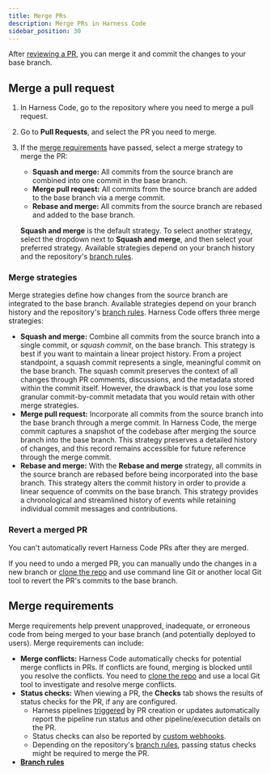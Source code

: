 ```yaml
---
title: Merge PRs
description: Merge PRs in Harness Code
sidebar_position: 30
---
```


After [reviewing a PR](./review-pr.md), you can merge it and commit the changes to your base branch.

## Merge a pull request

1. In Harness Code, go to the repository where you need to merge a pull request.
2. Go to **Pull Requests**, and select the PR you need to merge.
3. If the [merge requirements](#merge-requirements) have passed, select a merge strategy to merge the PR:

   * **Squash and merge:** All commits from the source branch are combined into one commit in the base branch.
   * **Merge pull request:** All commits from the source branch are added to the base branch via a merge commit.
   * **Rebase and merge:** All commits from the source branch are rebased and added to the base branch.

   **Squash and merge** is the default strategy. To select another strategy, select the dropdown next to **Squash and merge**, and then select your preferred strategy. Available strategies depend on your branch history and the repository's [branch rules](../config-repos/rules.md).

### Merge strategies

Merge strategies define how changes from the source branch are integrated to the base branch. Available strategies depend on your branch history and the repository's [branch rules](../config-repos/rules.md). Harness Code offers three merge strategies:

* **Squash and merge:** Combine all commits from the source branch into a single commit, or *squash commit*, on the base branch. This strategy is best if you want to maintain a linear project history. From a project standpoint, a squash commit represents a single, meaningful commit on the base branch. The squash commit preserves the context of all changes through PR comments, discussions, and the metadata stored within the commit itself. However, the drawback is that you lose some granular commit-by-commit metadata that you would retain with other merge strategies.
* **Merge pull request:** Incorporate all commits from the source branch into the base branch through a merge commit. In Harness Code, the merge commit captures a snapshot of the codebase after merging the source branch into the base branch. This strategy preserves a detailed history of changes, and this record remains accessible for future reference through the merge commit.
* **Rebase and merge:** With the **Rebase and merge** strategy, all commits in the source branch are rebased before being incorporated into the base branch. This strategy alters the commit history in order to provide a linear sequence of commits on the base branch. This strategy provides a chronological and streamlined history of events while retaining individual commit messages and contributions.

### Revert a merged PR

You can't automatically revert Harness Code PRs after they are merged.

If you need to undo a merged PR, you can manually undo the changes in a new branch or [clone the repo](../work-in-repos/clone-repos.md) and use command line Git or another local Git tool to revert the PR's commits to the base branch.

## Merge requirements

Merge requirements help prevent unapproved, inadequate, or erroneous code from being merged to your base branch (and potentially deployed to users). Merge requirements can include:

* **Merge conflicts:** Harness Code automatically checks for potential merge conflicts in PRs. If conflicts are found, merging is blocked until you resolve the conflicts. You need to [clone the repo](../work-in-repos/clone-repos.md) and use a local Git tool to investigate and resolve merge conflicts.
* **Status checks:** When viewing a PR, the **Checks** tab shows the results of status checks for the PR, if any are configured.
   * Harness pipelines [triggered](../pipelines/code-triggers.md) by PR creation or updates automatically report the pipeline run status and other pipeline/execution details on the PR.
   * Status checks can also be reported by [custom webhooks](../config-repos/webhooks.md).
   * Depending on the repository's [branch rules](../config-repos/rules.md), passing status checks might be required to merge the PR.
* [**Branch rules**](../config-repos/rules.md)

